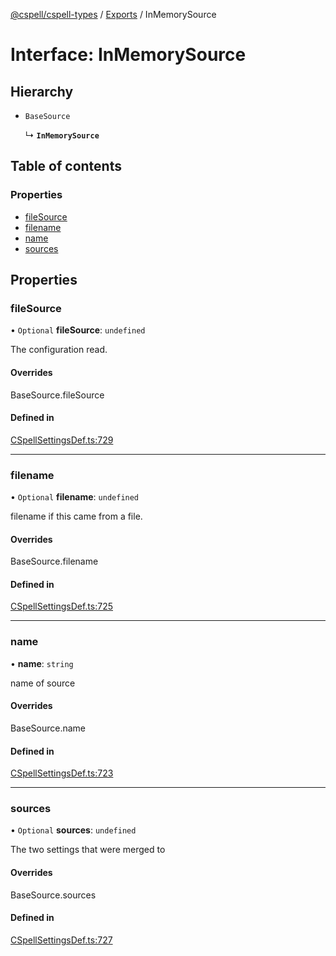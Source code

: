 [@cspell/cspell-types](../README.md) / [Exports](../modules.md) / InMemorySource

# Interface: InMemorySource

## Hierarchy

- `BaseSource`

  ↳ **`InMemorySource`**

## Table of contents

### Properties

- [fileSource](InMemorySource.md#filesource)
- [filename](InMemorySource.md#filename)
- [name](InMemorySource.md#name)
- [sources](InMemorySource.md#sources)

## Properties

### fileSource

• `Optional` **fileSource**: `undefined`

The configuration read.

#### Overrides

BaseSource.fileSource

#### Defined in

[CSpellSettingsDef.ts:729](https://github.com/streetsidesoftware/cspell/blob/27fe1d6b/packages/cspell-types/src/CSpellSettingsDef.ts#L729)

___

### filename

• `Optional` **filename**: `undefined`

filename if this came from a file.

#### Overrides

BaseSource.filename

#### Defined in

[CSpellSettingsDef.ts:725](https://github.com/streetsidesoftware/cspell/blob/27fe1d6b/packages/cspell-types/src/CSpellSettingsDef.ts#L725)

___

### name

• **name**: `string`

name of source

#### Overrides

BaseSource.name

#### Defined in

[CSpellSettingsDef.ts:723](https://github.com/streetsidesoftware/cspell/blob/27fe1d6b/packages/cspell-types/src/CSpellSettingsDef.ts#L723)

___

### sources

• `Optional` **sources**: `undefined`

The two settings that were merged to

#### Overrides

BaseSource.sources

#### Defined in

[CSpellSettingsDef.ts:727](https://github.com/streetsidesoftware/cspell/blob/27fe1d6b/packages/cspell-types/src/CSpellSettingsDef.ts#L727)
